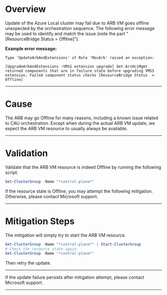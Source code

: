 # Overview
Update of the Azure Local cluster may fail due to ARB VM goes offline unexpected by the orchestration sequence. The following error message may be used to identify and match the issue (note the part "[ResourceBridge Status = Offline]").

**Example error message:**
```
Type 'UpdateArbAndExtensions' of Role 'MocArb' raised an exception:

[UpgradeArbAndExtensions :VMSS extension upgrade] Get-ArcHciMgmt returned components that are in failure state before upgrading VMSS extension. Failed component status checks [ResourceBridge Status  = Offline]
```
---

# Cause
The ARB may go Offline for many reasons, including a known issue related to CAU orchestration. Except when during the actual ARB VM update, we expect the ARB VM resource to usually always be available. 

---

# Validation
Validate that the ARB VM resource is indeed Offline by running the following script:
```powershell
Get-ClusterGroup -Name "*control-plane*"
```
If the resource state is Offline, you may attempt the following mitigation. Otherwise, please contact Microsoft support. 

---

# Mitigation Steps 
The mitigation will simply try to start the ARB VM resource.

```powershell
Get-ClusterGroup -Name "*control-plane*" | Start-ClusterGroup
# Check the resource state again
Get-ClusterGroup -Name "*control-plane*"
```

Then retry the update.

---

If the update failure persists after mitigation attempt, please contact Microsoft support.

---
